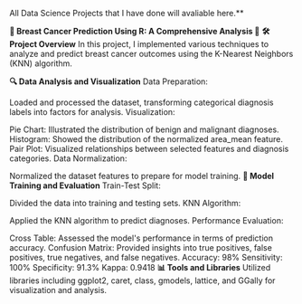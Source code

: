 All Data Science Projects that I have done will avaliable here.**


**🚀 Breast Cancer Prediction Using R: A Comprehensive Analysis 🌟**
**🛠️ Project Overview**
In this project, I implemented various techniques to analyze and predict breast cancer outcomes using the K-Nearest Neighbors (KNN) algorithm.

**🔍 Data Analysis and Visualization**
Data Preparation:

Loaded and processed the dataset, transforming categorical diagnosis labels into factors for analysis.
Visualization:

Pie Chart: Illustrated the distribution of benign and malignant diagnoses.
Histogram: Showed the distribution of the normalized area_mean feature.
Pair Plot: Visualized relationships between selected features and diagnosis categories.
Data Normalization:

Normalized the dataset features to prepare for model training.
**🔬 Model Training and Evaluation**
Train-Test Split:

Divided the data into training and testing sets.
KNN Algorithm:

Applied the KNN algorithm to predict diagnoses.
Performance Evaluation:

Cross Table: Assessed the model's performance in terms of prediction accuracy.
Confusion Matrix: Provided insights into true positives, false positives, true negatives, and false negatives.
Accuracy: 98%
Sensitivity: 100%
Specificity: 91.3%
Kappa: 0.9418
**📊 Tools and Libraries**
Utilized libraries including ggplot2, caret, class, gmodels, lattice, and GGally for visualization and analysis.
